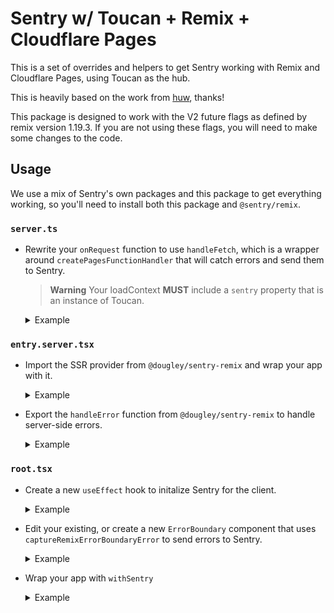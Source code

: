 # Sentry w/ Toucan + Remix + Cloudflare Pages

This is a set of overrides and helpers to get Sentry working with Remix and Cloudflare Pages, using Toucan as the hub.

This is heavily based on the work from [huw](https://gist.github.com/huw/e6749ea2e205e0179d0c87c3a9859f9e), thanks!

This package is designed to work with the V2 future flags as defined by remix version 1.19.3. If you are not using these flags, you will need to make some changes to the code.

## Usage

We use a mix of Sentry's own packages and this package to get everything working, so you'll need to install both this package and `@sentry/remix`.

### `server.ts`

- Rewrite your `onRequest` function to use `handleFetch`, which is a wrapper around `createPagesFunctionHandler` that will catch errors and send them to Sentry.

  > **Warning**
  > Your loadContext **MUST** include a `sentry` property that is an instance of Toucan.

  <details>
  <summary>Example</summary>

  ```ts
  import { createPagesFunctionHandler } from "@remix-run/cloudflare-pages";
  import { Toucan } from "toucan-js";
  import { handleFetch } from "@dougley/sentry-remix";
  import * as build from "@remix-run/dev/server-build";

  export const onRequest = async (context: EventContext) => {
    const sentry = new Toucan({
      dsn: context.env.SENTRY_DSN,
      environment: context.env.SENTRY_ENVIRONMENT,
      release: context.env.SENTRY_RELEASE,
      // if you need any other options, add them here
      // for example, to enable tracing:
      tracesSampleRate: 1.0,
    });

    const pagesHandler = createPagesFunctionHandler({
      build,
      mode: process.env.NODE_ENV,
      getLoadContext: (context) => {
        return { ...context.env, sentry };
      },
    });

    return handleFetch(
      sentry, // Toucan instance
      context,
      context.request,
      pagesHandler, // CF pages handler you created with createPagesFunctionHandler
      build,
    );
  };
  ```

  </details>

### `entry.server.tsx`

- Import the SSR provider from `@dougley/sentry-remix` and wrap your app with it.

  <details>
  <summary>Example</summary>

  ```tsx
  import { SentrySSRContext } from "@dougley/sentry-remix";
  import { RemixServer } from "@remix-run/react";
  import { renderToReadableStream } from "react-dom/server";

  const body = await renderToReadableStream(
    <SentrySSRContext.Provider value={loadContext.sentry}>
      <RemixServer context={remixContext} url={request.url} />
    </SentrySSRContext.Provider>,
    {
      signal: request.signal,
      onError: (error) => {
        // Don't capture errors with Sentry here; they'll be handled by Remix.
        updatedResponseStatusCode = 500;
      },
    },
  );
  ```

  </details>

- Export the `handleError` function from `@dougley/sentry-remix` to handle server-side errors.

  <details>
  <summary>Example</summary>

  ```ts
  export { handleError } from "@dougley/sentry-remix";
  ```

  </details>

### `root.tsx`

- Create a new `useEffect` hook to initalize Sentry for the client.

  <details>
  <summary>Example</summary>

  ```tsx
  import {
    BrowserTracing,
    init as initSentry,
    remixRouterInstrumentation,
  } from "@sentry/remix";
  import { useEffect } from "react";

  const Root = () => {
    useEffect(() => {
      initSentry({
        dsn: process.env.SENTRY_DSN,
        environment: process.env.SENTRY_ENVIRONMENT,
        release: process.env.SENTRY_RELEASE,
        integrations: [
          new BrowserTracing({
            routingInstrumentation: remixRouterInstrumentation(
              useEffect,
              useLocation,
              useMatches,
            ),
            tracePropagationTargets: [
              new RegExp(
                `^https?://${new URL(window.location.href).host}`,
                "u",
              ),
            ],
          }),
        ],
        // if you need any other options, add them here
        // for example, to enable tracing:
        tracesSampleRate: 1.0,
      });
    }, []);

    return (
      <div>
        <Outlet />
      </div>
    );
  };
  ```

  </details>

- Edit your existing, or create a new `ErrorBoundary` component that uses `captureRemixErrorBoundaryError` to send errors to Sentry.

  <details>
  <summary>Example</summary>

  ```tsx
  import { isRouteErrorResponse, useRouteError } from "@remix-run/react";
  import { captureRemixErrorBoundaryError } from "@dougley/sentry-remix";

  export const ErrorBoundary = (() => {
    const error = useRouteError();
    captureRemixErrorBoundaryError(error);

    const errorMessage = isRouteErrorResponse(error)
      ? `${error.status} ${error.statusText}`
      : "Sorry, something went wrong.";

    return (
      <Page>
        <div>
          <h3>
            {errorMessage}
          </h3>
      </Page>
    );
  });
  ```

  </details>

- Wrap your app with `withSentry`

  <details>
  <summary>Example</summary>

  ```tsx
  import { withProfiler } from "@sentry/react";
  import { withSentry } from "@sentry/remix";

  export default withSentry(withProfiler(Root), {
    wrapWithErrorBoundary: false, // important! sentry's default errorBoundary is not V2 compatible
  });
  ```

  </details>

